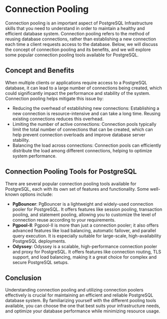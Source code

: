 # Connection Pooling

Connection pooling is an important aspect of PostgreSQL Infrastructure skills that you need to understand in order to maintain a healthy and efficient database system. Connection pooling refers to the method of reusing database connections, rather than establishing a new connection each time a client requests access to the database. Below, we will discuss the concept of connection pooling and its benefits, and we will explore some popular connection pooling tools available for PostgreSQL.

## Concept and Benefits

When multiple clients or applications require access to a PostgreSQL database, it can lead to a large number of connections being created, which could significantly impact the performance and stability of the system. Connection pooling helps mitigate this issue by:

- Reducing the overhead of establishing new connections: Establishing a new connection is resource-intensive and can take a long time. Reusing existing connections reduces this overhead.
- Limiting the number of active connections: Connection pools typically limit the total number of connections that can be created, which can help prevent connection overloads and improve database server stability.
- Balancing the load across connections: Connection pools can efficiently distribute the load among different connections, helping to optimize system performance.

## Connection Pooling Tools for PostgreSQL

There are several popular connection pooling tools available for PostgreSQL, each with its own set of features and functionality. Some well-known options include:

- **PgBouncer**: PgBouncer is a lightweight and widely-used connection pooler for PostgreSQL. It offers features like session pooling, transaction pooling, and statement pooling, allowing you to customize the level of connection reuse according to your requirements.
- **Pgpool-II**: Pgpool-II is more than just a connection pooler; it also offers advanced features like load balancing, automatic failover, and parallel query execution. It is especially suitable for large-scale, high-availability PostgreSQL deployments.
- **Odyssey**: Odyssey is a scalable, high-performance connection pooler and proxy for PostgreSQL. It offers features like connection routing, TLS support, and load balancing, making it a great choice for complex and secure PostgreSQL setups.

## Conclusion

Understanding connection pooling and utilizing connection poolers effectively is crucial for maintaining an efficient and reliable PostgreSQL database system. By familiarizing yourself with the different pooling tools available, you can choose the one that best suits your infrastructure needs, and optimize your database performance while minimizing resource usage.